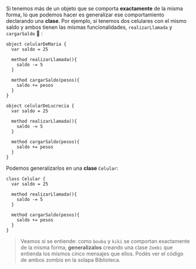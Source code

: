 Si tenemos más de un objeto que se comporta **exactamente** de la misma forma, lo que podemos hacer es generalizar ese comportamiento declarando una **clase**. Por ejemplo, si tenemos dos celulares con el mismo saldo y ambos tienen las mismas funcionalidades, `realizarLlamada` y `cargarSaldo` :iphone: :

```wollok
object celularDeMaria {
  var saldo = 25
  
  method realizarLlamada(){
    saldo -= 5
  }
  
  method cargarSaldo(pesos){
    saldo += pesos
  }
}

object celularDeLucrecia {
  var saldo = 25
  
  method realizarLlamada(){
    saldo -= 5
  }
  
  method cargarSaldo(pesos){
    saldo += pesos
  }
}
```

Podemos generalizarlos en una **clase** `Celular`:

```wollok
class Celular {
  var saldo = 25
  
  method realizarLlamada(){
    saldo -= 5
  }
  
  method cargarSaldo(pesos){
    saldo += pesos
  }
}
```

> Veamos si se entiende: como `bouba` y `kiki` se comportan exactamente de la misma forma, **generalizalos** creando una clase `Zombi` que entienda los mismos cinco mensajes que ellos. Podés ver el código de ambos zombis en la solapa Biblioteca. 
